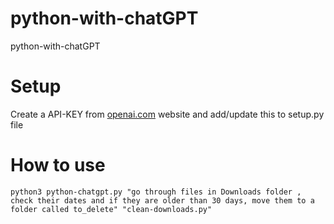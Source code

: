 # python-with-chatGPT
python-with-chatGPT

# Setup
Create a API-KEY from [openai.com](https://platform.openai.com/account/api-keys) website and add/update this to setup.py file

# How to use 
```python3 python-chatgpt.py "go through files in Downloads folder , check their dates and if they are older than 30 days, move them to a folder called to_delete" "clean-downloads.py"```
